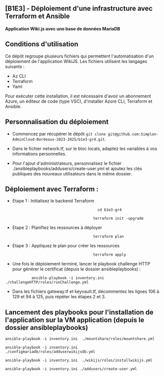 ## [B1E3] - Déploiement d'une infrastructure avec Terraform et Ansible ##

#### Application Wiki.js avec une base de données MariaDB  ####

## Conditions d'utilisation ##
>
Ce dépôt regroupe plusieurs fichiers qui permettent l'automatisation d'un déploiement de l'application WikiJS.
Les fichiers utilisent les langages suivants :
-	Az CLI
-	Terraform 
-	Yaml

Pour exécuter cette installation, il est nécessaire d'avoir un abonnement Azure, un éditeur de code (type VSC), d'installer Azure CLI, Terraform et Ansible.

## Personnalisation du déploiement ##

* Commencez par récupérer le dépôt `git clone git@github.com:Simplon-AdminCloud-Bordeaux-2023-2025/b1e3-gr4.git`.

* Dans le fichier network.tf, sur le bloc locals, adaptez les variables à vos informations personnelles.

* Pour l'ajout d'administrateurs, personnalisez le fichier ./ansibleplaybooks/addusers/create-user.yml et ajoutez les clés publiques des nouveaux utilisateurs dans le même dossier.

## Déploiement avec Terraform : ##

* Etape 1 : Initialisez le backend Terraform
>
                                              cd b1e3-gr4
>
                                            terraform init -upgrade

* Etape 2 : Planifiez les ressources à déployer
>
                                            terraform plan

* Etape 3 : Appliquez le plan pour créer les ressources
>
                                            terraform apply

* Une fois le déploiement terminé, lancer le playbook challenge HTTP pour générer le certificat (depuis le dossier ansibleplaybooks) :
>
                ansible-playbook -i inventory.ini ./challengeHTTP/roles/runChallenge.yml

* Dans les fichiers gateway.tf et keyvault.tf, décommentez les lignes 106 à 129 et 94 à 125, puis répéter les étapes 2 et 3.

## Lancement des playbooks pour l'installation de l'application sur la VM application (depuis le dossier ansibleplaybooks) 
>
  `ansible-playbook -i inventory.ini  ./mountshare/roles/mountshare.yml`
>
  `ansible-playbook -i inventory.ini  ./configmariadb/roles/adduserwikijsdb.yml`
>
  `ansible-playbook -i inventory.ini  ./wikijs/roles/installwikijs.yml`
>
  `ansible-playbook -i inventory.ini ./addusers/create-user.yml`


